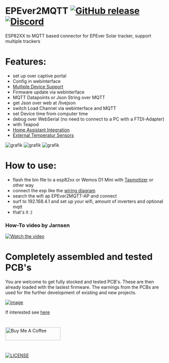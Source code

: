 # EPEver2MQTT  [![GitHub release](https://img.shields.io/github/release/softwarecrash/EPEver2MQTT?include_prereleases=&sort=semver&color=blue)](https://github.com/softwarecrash/EPEver2MQTT/releases/latest) [![Discord](https://img.shields.io/discord/1007020337482973254?logo=discord&label=Discord)](https://discord.gg/Hup3gg4YsN)
ESP82XX to MQTT based connector for EPEver Solar tracker, support multiple trackers

# Features:
- set up over captive portal
- Config in webinterface
- [Multiple Device Support](https://github.com/softwarecrash/EPEver2MQTT/wiki/Multi-Device-Tutorial)
- Firmware update via webinterface
- MQTT Datapoints or Json String over MQTT
- get Json over web at /livejson
- switch Load Channel via webinterface and MQTT
- set Device time from computer time
- debug over WebSerial (no need to connect to a PC with a FTDI-Adapter)
- with Teapod
- [Home Assistant Integration](https://github.com/softwarecrash/EPEver2MQTT/wiki/HomeAssistant-Integration)
- [External Temperatur Sensors](https://github.com/softwarecrash/EPEver2MQTT/wiki/Wiring-temperature-sensors)

![grafik](https://user-images.githubusercontent.com/44615614/230722020-9ee2ef7e-0f98-4094-83f2-994f6211ecad.png)
![grafik](https://user-images.githubusercontent.com/44615614/230722025-69865c5b-da78-4ed5-897f-6f1b389e878c.png)
![grafik](https://user-images.githubusercontent.com/44615614/230722029-4481645d-6a2b-47da-9472-c2f1f49fc21e.png)


# How to use:
- flash the bin file to a esp82xx or Wemos D1 Mini with [Tasmotizer](https://github.com/tasmota/tasmotizer/releases) or other way
- connect the esp like the [wiring diagram](https://github.com/softwarecrash/EPEver2MQTT/wiki/Wireing)
- search the wifi ap EPEver2MQTT-AP and connect
- surf to 192.168.4.1 and set up your wifi, amount of inverters and optional mqtt
- that's it :)

### How-To video by Jarnsen

<a href="http://www.youtube.com/watch?feature=player_embedded&v=Gx0PdaDmH3k" target="_blank">
 <img src="http://img.youtube.com/vi/Gx0PdaDmH3k/0.jpg" alt="Watch the video" />
</a>

# Completely assembled and tested PCB's

You are welcome to get fully stocked and tested PCB's. These are then already loaded with the lastest firmware. The earnings from the PCBs are used for the further development of existing and new projects.

[![image](https://github.com/softwarecrash/EPEver2MQTT/assets/17761850/0a9ff025-1992-49d0-b7f1-9ea1a1bc7f2a)](https://all-solutions.store)

If interested see [here](https://all-solutions.store)

#
[<img src="https://cdn.buymeacoffee.com/buttons/default-orange.png" alt="Buy Me A Coffee" height="41" width="174"/>](https://donate.softwarecrash.de)
#
[![LICENSE](https://licensebuttons.net/l/by-nc-nd/4.0/88x31.png)](https://creativecommons.org/licenses/by-nc-nd/4.0/)
